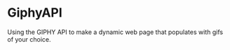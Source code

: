 # GiphyAPI

Using the GIPHY API to make a dynamic web page that populates with gifs of your choice.
